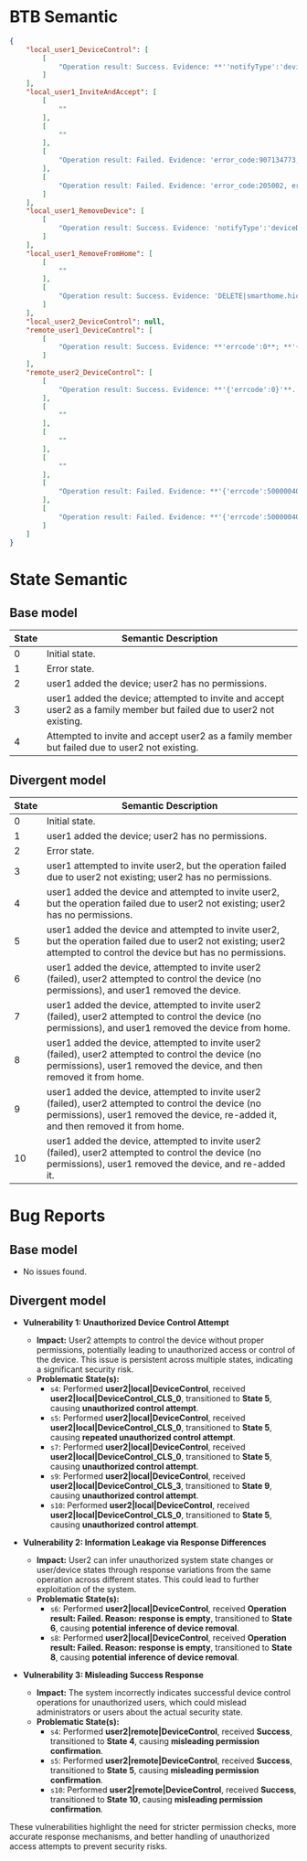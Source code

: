# BTB Semantic
```json
{
    "local_user1_DeviceControl": [
        [
            "Operation result: Success. Evidence: **''notifyType':'deviceDataChanged''**; **'{'st':'mainSwitch','data':{'on':1}}'**; **'MQTT smarthome.notify.app.v1: deviceDataChanged'**. Reason: MQTT notifications confirm successful device state changes, particularly the mainSwitch and switch status updates to 'on'."
        ]
    ],
    "local_user1_InviteAndAccept": [
        [
            ""
        ],
        [
            ""
        ],
        [
            "Operation result: Failed. Evidence: 'error_code:907134773, error_desc:The user don't exist!'. Reason: GET request failed with error indicating the user doesn't exist."
        ],
        [
            "Operation result: Failed. Evidence: 'error_code:205002, error_desc:Home member is already exist in database.'. Reason: POST request failed as the home member already exists."
        ]
    ],
    "local_user1_RemoveDevice": [
        [
            "Operation result: Success. Evidence: 'notifyType':'deviceDeleted'; 'HTTP DELETE /smart-life/v2/devices/'. Reason: Consistent MQTT notification ('deviceDeleted') and HTTP DELETE requests confirm successful device removal with endpoint verification."
        ]
    ],
    "local_user1_RemoveFromHome": [
        [
            ""
        ],
        [
            "Operation result: Success. Evidence: 'DELETE|smarthome.hicloud.com|/smart-life/v3/home/gut9j9nkcp37t3puhqvjnf8/member/Abs_Len26||||||FPSPER200'; 'DELETE|smarthome.hicloud.com|/smart-life/v3/home/gut9j9nkcp37t3puhqvj/member/Abs_Len26||||||FPSPER200'. Reason: HTTP DELETE request with status code 200 confirms successful removal of the member from the smart home system."
        ]
    ],
    "local_user2_DeviceControl": null,
    "remote_user1_DeviceControl": [
        [
            "Operation result: Success. Evidence: **'errcode':0**; **'{'header':{'mode':'ACK','notifyType':'commandRsp','method':'POST','requestId':'Abs_Len8|-Abs_Len4|-4Abs_Len3|-Abs_Len4|-Abs_Len12|','from':'/devices/Abs_Len8|-Abs_Len4|-4Abs_Len3|-Abs_Len4|-Abs_Len12|/services/switch','mqttTopic':'smarthome.notify.app.v1','to':'/users/30086000763845487','category':'device','deviceId':'Abs_Len8|-Abs_Len4|-4Abs_Len3|-Abs_Len4|-Abs_Len12|','timestamp':'|--------------|'},'body':{'errcode':0,'devicectltype':0,'devicedelay':5}}'**. Reason: MQTT ACK response with 'errcode:0' consistently confirms successful device control across all reports."
        ]
    ],
    "remote_user2_DeviceControl": [
        [
            "Operation result: Success. Evidence: **'{'errcode':0}'**. Reason: MQTT response with errcode 0 indicates successful device control."
        ],
        [
            ""
        ],
        [
            ""
        ],
        [
            ""
        ],
        [
            "Operation result: Failed. Evidence: **'{'errcode':500000401}'**. Reason: MQTT response with errcode 500000401 indicates a device control failure."
        ],
        [
            "Operation result: Failed. Evidence: **'{'errcode':500000404}'**. Reason: MQTT response with errcode 500000404 indicates a device control failure."
        ]
    ]
}
```

# State Semantic
## Base model
| State | Semantic Description |
|-------|----------------------|
| 0     | Initial state.       |
| 1     | Error state.         |
| 2     | user1 added the device; user2 has no permissions. |
| 3     | user1 added the device; attempted to invite and accept user2 as a family member but failed due to user2 not existing. |
| 4     | Attempted to invite and accept user2 as a family member but failed due to user2 not existing. |

## Divergent model
| State | Semantic Description |
|-------|----------------------|
| 0     | Initial state. |
| 1     | user1 added the device; user2 has no permissions. |
| 2     | Error state. |
| 3     | user1 attempted to invite user2, but the operation failed due to user2 not existing; user2 has no permissions. |
| 4     | user1 added the device and attempted to invite user2, but the operation failed due to user2 not existing; user2 has no permissions. |
| 5     | user1 added the device and attempted to invite user2, but the operation failed due to user2 not existing; user2 attempted to control the device but has no permissions. |
| 6     | user1 added the device, attempted to invite user2 (failed), user2 attempted to control the device (no permissions), and user1 removed the device. |
| 7     | user1 added the device, attempted to invite user2 (failed), user2 attempted to control the device (no permissions), and user1 removed the device from home. |
| 8     | user1 added the device, attempted to invite user2 (failed), user2 attempted to control the device (no permissions), user1 removed the device, and then removed it from home. |
| 9     | user1 added the device, attempted to invite user2 (failed), user2 attempted to control the device (no permissions), user1 removed the device, re-added it, and then removed it from home. |
| 10    | user1 added the device, attempted to invite user2 (failed), user2 attempted to control the device (no permissions), user1 removed the device, and re-added it. |

# Bug Reports
## Base model
* No issues found.

## Divergent model
* **Vulnerability 1: Unauthorized Device Control Attempt**
    * **Impact:** User2 attempts to control the device without proper permissions, potentially leading to unauthorized access or control of the device. This issue is persistent across multiple states, indicating a significant security risk.
    * **Problematic State(s):**
        * `s4`: Performed **user2|local|DeviceControl**, received **user2|local|DeviceControl_CLS_0**, transitioned to **State 5**, causing **unauthorized control attempt**.
        * `s5`: Performed **user2|local|DeviceControl**, received **user2|local|DeviceControl_CLS_0**, transitioned to **State 5**, causing **repeated unauthorized control attempt**.
        * `s7`: Performed **user2|local|DeviceControl**, received **user2|local|DeviceControl_CLS_0**, transitioned to **State 5**, causing **unauthorized control attempt**.
        * `s9`: Performed **user2|local|DeviceControl**, received **user2|local|DeviceControl_CLS_3**, transitioned to **State 9**, causing **unauthorized control attempt**.
        * `s10`: Performed **user2|local|DeviceControl**, received **user2|local|DeviceControl_CLS_0**, transitioned to **State 5**, causing **unauthorized control attempt**.

* **Vulnerability 2: Information Leakage via Response Differences**
    * **Impact:** User2 can infer unauthorized system state changes or user/device states through response variations from the same operation across different states. This could lead to further exploitation of the system.
    * **Problematic State(s):**
        * `s6`: Performed **user2|local|DeviceControl**, received **Operation result: Failed. Reason: response is empty**, transitioned to **State 6**, causing **potential inference of device removal**.
        * `s8`: Performed **user2|local|DeviceControl**, received **Operation result: Failed. Reason: response is empty**, transitioned to **State 8**, causing **potential inference of device removal**.

* **Vulnerability 3: Misleading Success Response**
    * **Impact:** The system incorrectly indicates successful device control operations for unauthorized users, which could mislead administrators or users about the actual security state.
    * **Problematic State(s):**
        * `s4`: Performed **user2|remote|DeviceControl**, received **Success**, transitioned to **State 4**, causing **misleading permission confirmation**.
        * `s5`: Performed **user2|remote|DeviceControl**, received **Success**, transitioned to **State 5**, causing **misleading permission confirmation**.
        * `s10`: Performed **user2|remote|DeviceControl**, received **Success**, transitioned to **State 10**, causing **misleading permission confirmation**.

These vulnerabilities highlight the need for stricter permission checks, more accurate response mechanisms, and better handling of unauthorized access attempts to prevent security risks.